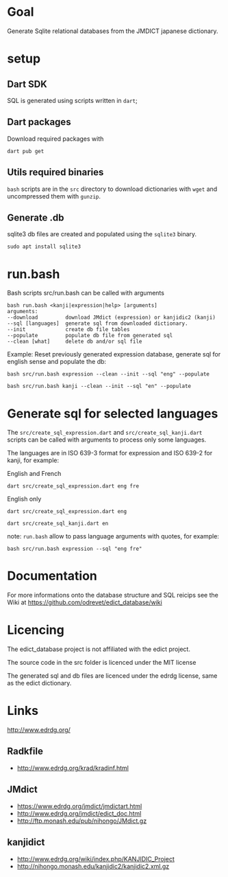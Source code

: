 # Goal

Generate Sqlite relational databases from the JMDICT japanese dictionary.

# setup

## Dart SDK 

SQL is generated using scripts written in `dart`; 

## Dart packages

Download required packages with

`dart pub get`

## Utils required binaries

`bash` scripts are in the `src` directory to download dictionaries with `wget` and uncompressed them with `gunzip`.


## Generate .db 

sqlite3 db files are created and populated using the `sqlite3` binary.

```
sudo apt install sqlite3
```

# run.bash

Bash scripts src/run.bash can be called with arguments

    bash run.bash <kanji|expression|help> [arguments]
    arguments:
    --download         download JMdict (expression) or kanjidic2 (kanji)
    --sql [languages]  generate sql from downloaded dictionary.
    --init             create db file tables
    --populate         populate db file from generated sql
    --clean [what]     delete db and/or sql file



Example: Reset previously generated expression database, generate sql for english sense and populate the db: 

```
bash src/run.bash expression --clean --init --sql "eng" --populate
```

```
bash src/run.bash kanji --clean --init --sql "en" --populate
```

# Generate sql for selected languages

The `src/create_sql_expression.dart` and `src/create_sql_kanji.dart` scripts can be called with arguments to process only some languages.

The languages are in ISO 639-3 format for expression and ISO 639-2 for kanji, for example: 

English and French

```
dart src/create_sql_expression.dart eng fre
```

English only

```
dart src/create_sql_expression.dart eng
```

```
dart src/create_sql_kanji.dart en
```

note: `run.bash`  allow to pass language arguments with quotes, for example: 

```
bash src/run.bash expression --sql "eng fre"
```

# Documentation

For more informations onto the database structure and SQL reicips see the Wiki at https://github.com/odrevet/edict_database/wiki

# Licencing

The edict_database project is not affiliated with the edict project. 

The source code in the src folder is licenced under the MIT license

The generated sql and db files are licenced under the edrdg license, same as the edict dictionary.

# Links

http://www.edrdg.org/

## Radkfile

* http://www.edrdg.org/krad/kradinf.html

## JMdict

* https://www.edrdg.org/jmdict/jmdictart.html
* http://www.edrdg.org/jmdict/edict_doc.html
* http://ftp.monash.edu/pub/nihongo/JMdict.gz

## kanjidict

* http://www.edrdg.org/wiki/index.php/KANJIDIC_Project
* http://nihongo.monash.edu/kanjidic2/kanjidic2.xml.gz
